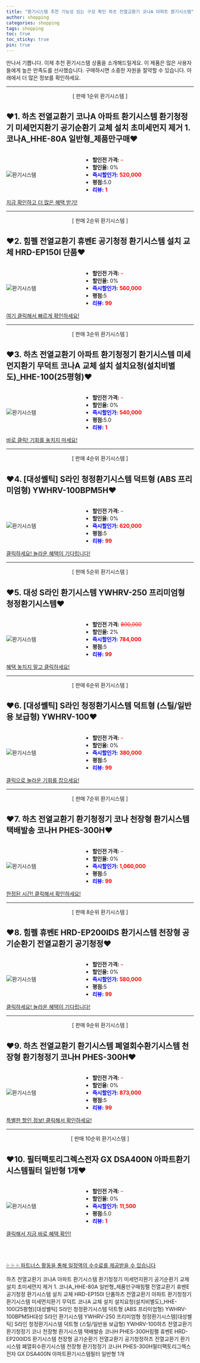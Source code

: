 ```yaml
---
title: "환기시스템 추천 기능성 있는 구성 확인 하츠 전열교환기 코나A 아파트 환기시스템"
author: shopping
categories: shopping
tags: shopping
toc: true
toc_sticky: true
pin: true
---
```

만나서 기쁩니다. 이제 추천 환기시스템 상품을 소개해드릴게요. 이 제품은 많은 사용자들에게 높은 만족도를 선사했습니다. 구매하시면 소중한 자원을 절약할 수 있습니다. 아래에서 더 많은 정보를 확인하세요.

---
<p class="toplist" style="margin: 0 auto; display: block; width: fit-content;">[ 판매 1순위 환기시스템 ]</p>

<h2><strong>❤️1. 하츠 전열교환기 코나A 아파트 환기시스템 환기청정기 미세먼지환기 공기순환기 교체 설치 초미세먼지 제거 1. 코나A_HHE-80A 일반형_제품만구매❤️</strong></h2>

<div style="display: flex; align-items: center;">
    <div style="flex: 0.4;">
        <img src="https://thumbnail8.coupangcdn.com/thumbnails/remote/230x230ex/image/vendor_inventory/2f0e/ac9fe8f1862b75dc127a100f09cbb89f5e03ca6a6888ae037eee03b9bcef.jpg" alt="환기시스템" style="max-width: 100%;">
    </div>
    <div style="flex: 0.6; margin-left: 10px;">
        <ul>
            <li><strong>할인전 가격:</strong> <del style="color: red;">-</del></li>
            <li><strong>할인율:</strong> 0%</li>
            <li><span style='color:blue'><strong>즉시할인가:</strong></span> <span style='color:red'><strong>520,000</strong></span></li>
            <li><strong>평점:</strong>5.0</li>
            <li><span style='color:blue'><strong>리뷰:</strong></span> <span style='color:red'><strong>1</strong></span></li>
        </ul>
    </div>
</div>
<div class="center">
    <a href="https://William4Davisa.github.io?lptag=AF9450613&subid=githubio&pageKey=6925017256&traceid=V0-153&itemId=16736655360&vendorItemId=83918593412" class="myButton">
        지금 확인하고 더 많은 혜택 받기!
    </a>
</div>


---
<p class="toplist" style="margin: 0 auto; display: block; width: fit-content;">[ 판매 2순위 환기시스템 ]</p>

<h2><strong>❤️2. 힘펠 전열교환기 휴벤E 공기청정 환기시스템 설치 교체 HRD-EP150I 단품❤️</strong></h2>

<div style="display: flex; align-items: center;">
    <div style="flex: 0.4;">
        <img src="https://thumbnail7.coupangcdn.com/thumbnails/remote/230x230ex/image/vendor_inventory/a041/a6041c95f103be04a6065be2b3bca8f6360e5bef051040fed1f29f6b2f44.jpg" alt="환기시스템" style="max-width: 100%;">
    </div>
    <div style="flex: 0.6; margin-left: 10px;">
        <ul>
            <li><strong>할인전 가격:</strong> <del style="color: red;">-</del></li>
            <li><strong>할인율:</strong> 0%</li>
            <li><span style='color:blue'><strong>즉시할인가:</strong></span> <span style='color:red'><strong>560,000</strong></span></li>
            <li><strong>평점:</strong>5</li>
            <li><span style='color:blue'><strong>리뷰:</strong></span> <span style='color:red'><strong>99</strong></span></li>
        </ul>
    </div>
</div>
<div class="center">
    <a href="https://William4Davisa.github.io?lptag=AF9450613&subid=githubio&pageKey=8220259281&traceid=V0-153&itemId=23624944811&vendorItemId=90650477732" class="myButton">
        여기 클릭해서 빠르게 확인하세요!
    </a>
</div>


---
<p class="toplist" style="margin: 0 auto; display: block; width: fit-content;">[ 판매 3순위 환기시스템 ]</p>

<h2><strong>❤️3. 하츠 전열교환기 아파트 환기청정기 환기시스템 미세먼지환기 무덕트 코나A 교체 설치 설치요청(설치비별도)_HHE-100(25평형)❤️</strong></h2>

<div style="display: flex; align-items: center;">
    <div style="flex: 0.4;">
        <img src="https://thumbnail8.coupangcdn.com/thumbnails/remote/230x230ex/image/vendor_inventory/98c1/81ec465a3825d891eda94e1e214d6108d397c3654ad537e8b777e81cc850.jpg" alt="환기시스템" style="max-width: 100%;">
    </div>
    <div style="flex: 0.6; margin-left: 10px;">
        <ul>
            <li><strong>할인전 가격:</strong> <del style="color: red;">-</del></li>
            <li><strong>할인율:</strong> 0%</li>
            <li><span style='color:blue'><strong>즉시할인가:</strong></span> <span style='color:red'><strong>540,000</strong></span></li>
            <li><strong>평점:</strong>5.0</li>
            <li><span style='color:blue'><strong>리뷰:</strong></span> <span style='color:red'><strong>1</strong></span></li>
        </ul>
    </div>
</div>
<div class="center">
    <a href="https://William4Davisa.github.io?lptag=AF9450613&subid=githubio&pageKey=5398249506&traceid=V0-153&itemId=8069517736&vendorItemId=75357970768" class="myButton">
        바로 클릭! 기회를 놓치지 마세요!
    </a>
</div>


---
<p class="toplist" style="margin: 0 auto; display: block; width: fit-content;">[ 판매 4순위 환기시스템 ]</p>

<h2><strong>❤️4. [대성쎌틱] S라인 청정환기시스템 덕트형 (ABS 프리미엄형) YWHRV-100BPM5H❤️</strong></h2>

<div style="display: flex; align-items: center;">
    <div style="flex: 0.4;">
        <img src="https://thumbnail10.coupangcdn.com/thumbnails/remote/230x230ex/image/vendor_inventory/0419/134ad705c79689485f5459597d35cbfe27bcd647cd6d2f82a374fc107583.jpg" alt="환기시스템" style="max-width: 100%;">
    </div>
    <div style="flex: 0.6; margin-left: 10px;">
        <ul>
            <li><strong>할인전 가격:</strong> <del style="color: red;">-</del></li>
            <li><strong>할인율:</strong> 0%</li>
            <li><span style='color:blue'><strong>즉시할인가:</strong></span> <span style='color:red'><strong>620,000</strong></span></li>
            <li><strong>평점:</strong>5</li>
            <li><span style='color:blue'><strong>리뷰:</strong></span> <span style='color:red'><strong>99</strong></span></li>
        </ul>
    </div>
</div>
<div class="center">
    <a href="https://William4Davisa.github.io?lptag=AF9450613&subid=githubio&pageKey=6388807558&traceid=V0-153&itemId=13609053597&vendorItemId=80862076076" class="myButton">
        클릭하세요! 놀라운 혜택이 기다립니다!
    </a>
</div>


---
<p class="toplist" style="margin: 0 auto; display: block; width: fit-content;">[ 판매 5순위 환기시스템 ]</p>

<h2><strong>❤️5. 대성 S라인 환기시스템 YWHRV-250 프리미엄형 청정환기시스템❤️</strong></h2>

<div style="display: flex; align-items: center;">
    <div style="flex: 0.4;">
        <img src="https://thumbnail7.coupangcdn.com/thumbnails/remote/230x230ex/image/vendor_inventory/9d15/f4cc58fdaf9a3a82f67d069433908ac9035e216c39d18adc626a344cffd1.jpg" alt="환기시스템" style="max-width: 100%;">
    </div>
    <div style="flex: 0.6; margin-left: 10px;">
        <ul>
            <li><strong>할인전 가격:</strong> <del style="color: red;">800,000</del></li>
            <li><strong>할인율:</strong> 2%</li>
            <li><span style='color:blue'><strong>즉시할인가:</strong></span> <span style='color:red'><strong>784,000</strong></span></li>
            <li><strong>평점:</strong>5</li>
            <li><span style='color:blue'><strong>리뷰:</strong></span> <span style='color:red'><strong>99</strong></span></li>
        </ul>
    </div>
</div>
<div class="center">
    <a href="https://William4Davisa.github.io?lptag=AF9450613&subid=githubio&pageKey=7078144298&traceid=V0-153&itemId=17599513475&vendorItemId=84765823948" class="myButton">
        혜택 놓치지 말고 클릭하세요!
    </a>
</div>


---
<p class="toplist" style="margin: 0 auto; display: block; width: fit-content;">[ 판매 6순위 환기시스템 ]</p>

<h2><strong>❤️6. [대성쎌틱] S라인 청정환기시스템 덕트형 (스틸/일반용 보급형) YWHRV-100❤️</strong></h2>

<div style="display: flex; align-items: center;">
    <div style="flex: 0.4;">
        <img src="https://thumbnail10.coupangcdn.com/thumbnails/remote/230x230ex/image/vendor_inventory/0419/134ad705c79689485f5459597d35cbfe27bcd647cd6d2f82a374fc107583.jpg" alt="환기시스템" style="max-width: 100%;">
    </div>
    <div style="flex: 0.6; margin-left: 10px;">
        <ul>
            <li><strong>할인전 가격:</strong> <del style="color: red;">-</del></li>
            <li><strong>할인율:</strong> 0%</li>
            <li><span style='color:blue'><strong>즉시할인가:</strong></span> <span style='color:red'><strong>380,000</strong></span></li>
            <li><strong>평점:</strong>5</li>
            <li><span style='color:blue'><strong>리뷰:</strong></span> <span style='color:red'><strong>99</strong></span></li>
        </ul>
    </div>
</div>
<div class="center">
    <a href="https://William4Davisa.github.io?lptag=AF9450613&subid=githubio&pageKey=6388801274&traceid=V0-153&itemId=13609017192&vendorItemId=80862039977" class="myButton">
        클릭으로 놀라운 기회를 잡으세요!
    </a>
</div>


---
<p class="toplist" style="margin: 0 auto; display: block; width: fit-content;">[ 판매 7순위 환기시스템 ]</p>

<h2><strong>❤️7. 하츠 전열교환기 환기청정기 코나 천장형 환기시스템 택배발송 코나H PHES-300H❤️</strong></h2>

<div style="display: flex; align-items: center;">
    <div style="flex: 0.4;">
        <img src="https://thumbnail8.coupangcdn.com/thumbnails/remote/230x230ex/image/vendor_inventory/311d/2ebcb31e773b5ee6f33c527a0a203a4dcffdb5d40333203415d1932745be.jpg" alt="환기시스템" style="max-width: 100%;">
    </div>
    <div style="flex: 0.6; margin-left: 10px;">
        <ul>
            <li><strong>할인전 가격:</strong> <del style="color: red;">-</del></li>
            <li><strong>할인율:</strong> 0%</li>
            <li><span style='color:blue'><strong>즉시할인가:</strong></span> <span style='color:red'><strong>1,060,000</strong></span></li>
            <li><strong>평점:</strong>5</li>
            <li><span style='color:blue'><strong>리뷰:</strong></span> <span style='color:red'><strong>99</strong></span></li>
        </ul>
    </div>
</div>
<div class="center">
    <a href="https://William4Davisa.github.io?lptag=AF9450613&subid=githubio&pageKey=6925084198&traceid=V0-153&itemId=16736952121&vendorItemId=83918875792" class="myButton">
        한정된 시간! 클릭해서 확인하세요!
    </a>
</div>


---
<p class="toplist" style="margin: 0 auto; display: block; width: fit-content;">[ 판매 8순위 환기시스템 ]</p>

<h2><strong>❤️8. 힘펠 휴벤E HRD-EP200IDS 환기시스템 천장형 공기순환기 전열교환기 공기청정❤️</strong></h2>

<div style="display: flex; align-items: center;">
    <div style="flex: 0.4;">
        <img src="https://thumbnail6.coupangcdn.com/thumbnails/remote/230x230ex/image/vendor_inventory/5f30/cffe11c1a962866e6731cb365a2395c252ae6ee3439cc752e6536f0090ad.jpg" alt="환기시스템" style="max-width: 100%;">
    </div>
    <div style="flex: 0.6; margin-left: 10px;">
        <ul>
            <li><strong>할인전 가격:</strong> <del style="color: red;">-</del></li>
            <li><strong>할인율:</strong> 0%</li>
            <li><span style='color:blue'><strong>즉시할인가:</strong></span> <span style='color:red'><strong>580,000</strong></span></li>
            <li><strong>평점:</strong>5</li>
            <li><span style='color:blue'><strong>리뷰:</strong></span> <span style='color:red'><strong>99</strong></span></li>
        </ul>
    </div>
</div>
<div class="center">
    <a href="https://William4Davisa.github.io?lptag=AF9450613&subid=githubio&pageKey=7783830131&traceid=V0-153&itemId=21043006969&vendorItemId=88105681721" class="myButton">
        클릭하세요! 놀라운 혜택이 기다립니다!
    </a>
</div>


---
<p class="toplist" style="margin: 0 auto; display: block; width: fit-content;">[ 판매 9순위 환기시스템 ]</p>

<h2><strong>❤️9. 하츠 전열교환기 환기시스템 폐열회수환기시스템 천장형 환기청정기 코나H PHES-300H❤️</strong></h2>

<div style="display: flex; align-items: center;">
    <div style="flex: 0.4;">
        <img src="https://thumbnail7.coupangcdn.com/thumbnails/remote/230x230ex/image/vendor_inventory/15d0/06649f7bc2a6aa46a8ff919bad380c2f67befb9c7f81cf4bc6fa4ef26f7e.jpg" alt="환기시스템" style="max-width: 100%;">
    </div>
    <div style="flex: 0.6; margin-left: 10px;">
        <ul>
            <li><strong>할인전 가격:</strong> <del style="color: red;">-</del></li>
            <li><strong>할인율:</strong> 0%</li>
            <li><span style='color:blue'><strong>즉시할인가:</strong></span> <span style='color:red'><strong>873,000</strong></span></li>
            <li><strong>평점:</strong>5</li>
            <li><span style='color:blue'><strong>리뷰:</strong></span> <span style='color:red'><strong>99</strong></span></li>
        </ul>
    </div>
</div>
<div class="center">
    <a href="https://William4Davisa.github.io?lptag=AF9450613&subid=githubio&pageKey=5165830585&traceid=V0-153&itemId=7116234613&vendorItemId=74408090751" class="myButton">
        특별한 할인 정보! 클릭해서 확인하세요!
    </a>
</div>


---
<p class="toplist" style="margin: 0 auto; display: block; width: fit-content;">[ 판매 10순위 환기시스템 ]</p>

<h2><strong>❤️10. 필터팩토리그렉스전자 GX DSA400N 아파트환기시스템필터 일반형 1개❤️</strong></h2>

<div style="display: flex; align-items: center;">
    <div style="flex: 0.4;">
        <img src="https://thumbnail9.coupangcdn.com/thumbnails/remote/230x230ex/image/vendor_inventory/142f/f4ea8c709a5881baa6641e589cd40313a3dc7d2efd7cec5de326afd49186.png" alt="환기시스템" style="max-width: 100%;">
    </div>
    <div style="flex: 0.6; margin-left: 10px;">
        <ul>
            <li><strong>할인전 가격:</strong> <del style="color: red;">-</del></li>
            <li><strong>할인율:</strong> 0%</li>
            <li><span style='color:blue'><strong>즉시할인가:</strong></span> <span style='color:red'><strong>11,500</strong></span></li>
            <li><strong>평점:</strong>5.0</li>
            <li><span style='color:blue'><strong>리뷰:</strong></span> <span style='color:red'><strong>1</strong></span></li>
        </ul>
    </div>
</div>
<div class="center">
    <a href="https://William4Davisa.github.io?lptag=AF9450613&subid=githubio&pageKey=8000688489&traceid=V0-153&itemId=22278360293&vendorItemId=90584986682" class="myButton">
        클릭해서 지금 바로 혜택 확인!
    </a>
</div>

<br><br><br>[💦 💦 💦 파트너스 활동을 통해 일정액의 수수료를 제공받을 수 있습니다](https://link.coupang.com/a/bcpT2c)<br><br>하츠 전열교환기 코나A 아파트 환기시스템 환기청정기 미세먼지환기 공기순환기 교체 설치 초미세먼지 제거 1. 코나A_HHE-80A 일반형_제품만구매힘펠 전열교환기 휴벤E 공기청정 환기시스템 설치 교체 HRD-EP150I 단품하츠 전열교환기 아파트 환기청정기 환기시스템 미세먼지환기 무덕트 코나A 교체 설치 설치요청(설치비별도)_HHE-100(25평형)[대성쎌틱] S라인 청정환기시스템 덕트형 (ABS 프리미엄형) YWHRV-100BPM5H대성 S라인 환기시스템 YWHRV-250 프리미엄형 청정환기시스템[대성쎌틱] S라인 청정환기시스템 덕트형 (스틸/일반용 보급형) YWHRV-100하츠 전열교환기 환기청정기 코나 천장형 환기시스템 택배발송 코나H PHES-300H힘펠 휴벤E HRD-EP200IDS 환기시스템 천장형 공기순환기 전열교환기 공기청정하츠 전열교환기 환기시스템 폐열회수환기시스템 천장형 환기청정기 코나H PHES-300H필터팩토리그렉스전자 GX DSA400N 아파트환기시스템필터 일반형 1개